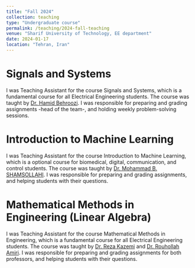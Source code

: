 ```yaml
---
title: "Fall 2024"
collection: teaching
type: "Undergraduate course"
permalink: /teaching/2024-fall-teaching
venue: "Sharif University of Technology, EE department"
date: 2024-01-17
location: "Tehran, Iran"
---
```


# Signals and Systems

I was Teaching Assistant for the course Signals and Systems, which is a fundamental course for all Electrical Engineering students. The course was taught by [Dr. Hamid Behroozi](https://scholar.google.com/citations?user=LKO-LisAAAAJ&hl=en). I was responsible for preparing and grading assignments -head of the team-, and holding weekly problem-solving sessions.

# Introduction to Machine Learning

I was Teaching Assistant for the course Introduction to Machine Learning, which is a optional course for biomedical, digital, communication, and control students. The course was taught by [Dr. Mohammad B. SHAMSOLLAHI](https://scholar.google.com/citations?user=OgiLEksAAAAJ&hl=en). I was responsible for preparing and grading assignments, and helping students with their questions.

# Mathematical Methods in Engineering (Linear Algebra)

I was Teaching Assistant for the course Mathematical Methods in Engineering, which is a fundamental course for all Electrical Engineering students. The course was taught by [Dr. Reza Kazemi](https://scholar.google.com/citations?user=wKorgK4AAAAJ&hl=en) and [Dr. Rouhollah Amiri](https://scholar.google.com/citations?user=sOUZ3cUAAAAJ&hl=en). I was responsible for preparing and grading assignments for both professors, and helping students with their questions.
